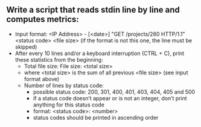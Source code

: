 ## Write a script that reads stdin line by line and computes metrics:

- Input format: \<IP Address\> - [\<date\>] "GET /projects/260 HTTP/1.1" \<status code\> \<file size\> (if the format is not this one, the line must be skipped)
- After every 10 lines and/or a keyboard interruption (CTRL + C), print these statistics from the beginning:
   - Total file size: File size: \<total size\>
   - where \<total size\> is the sum of all previous \<file size\> (see input format above)
   - Number of lines by status code:
      - possible status code: 200, 301, 400, 401, 403, 404, 405 and 500
      - if a status code doesn’t appear or is not an integer, don’t print anything for this status code
      - format: \<status code\>: \<number\>
      - status codes should be printed in ascending order

